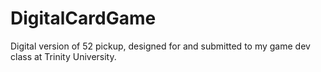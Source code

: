# DigitalCardGame
Digital version of 52 pickup, designed for and submitted to my game dev class at Trinity University.
